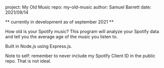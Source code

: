 project:	My Old Music
repo:		my-old-music
author:		Samuel Barrett
date:		2021/09/14

** currently in development as of september 2021 **

How old is your Spotify music? This program will analyze your Spotify data and tell you the average age of the music you listen to.

Built in Node.js using Express.js.

Note to self: remember to never include my Spotify Client ID in the public repo. That is not ideal.
